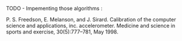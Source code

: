 TODO - Impementing those algorithms :

P. S. Freedson, E. Melanson, and J. Sirard. Calibration of the computer science and applications, inc. accelerometer. Medicine and science in sports and exercise, 30(5):777–781, May 1998.
